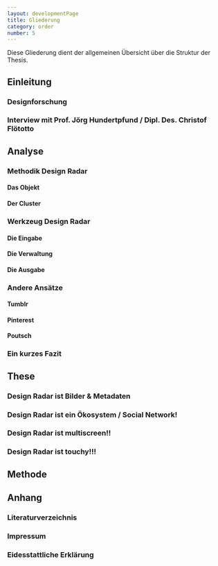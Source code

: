 ```yaml
---
layout: developmentPage
title: Gliederung
category: order
number: 5
---
```


Diese Gliederung dient der allgemeinen Übersicht über die Struktur der Thesis.

## Einleitung

### Designforschung 

### Interview mit Prof. Jörg Hundertpfund / Dipl. Des. Christof Flötotto 

## Analyse

### Methodik Design Radar
#### Das Objekt
#### Der Cluster

### Werkzeug Design Radar
#### Die Eingabe
#### Die Verwaltung
#### Die Ausgabe

### Andere Ansätze
#### Tumblr
#### Pinterest
#### Poutsch

### Ein kurzes Fazit


## These
### Design Radar ist Bilder & Metadaten 
### Design Radar ist ein Ökosystem / Social Network!
### Design Radar ist multiscreen!!
### Design Radar ist touchy!!!


## Methode


## Anhang
### Literaturverzeichnis
### Impressum
### Eidesstattliche Erklärung
